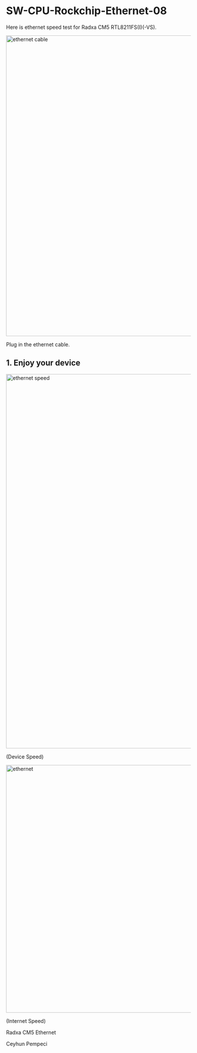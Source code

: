 # SW-CPU-Rockchip-Ethernet-08

Here is ethernet speed test for Radxa CM5 RTL8211FS(I)(-VS). 

<img width="817" alt="ethernet cable" src="https://github.com/user-attachments/assets/07195951-1393-4360-a579-677a95f69778" />

Plug in the ethernet cable.


## 1. Enjoy your device

<img width="1017" alt="ethernet speed" src="https://github.com/user-attachments/assets/78a678fe-59ec-4d00-bfc5-8d40733d4c0b" />

(Device Speed)

<img width="673" alt="ethernet" src="https://github.com/user-attachments/assets/18ad25b0-d862-4d20-b415-48b9b35c0103" />

(Internet Speed)

Radxa CM5 Ethernet

Ceyhun Pempeci
